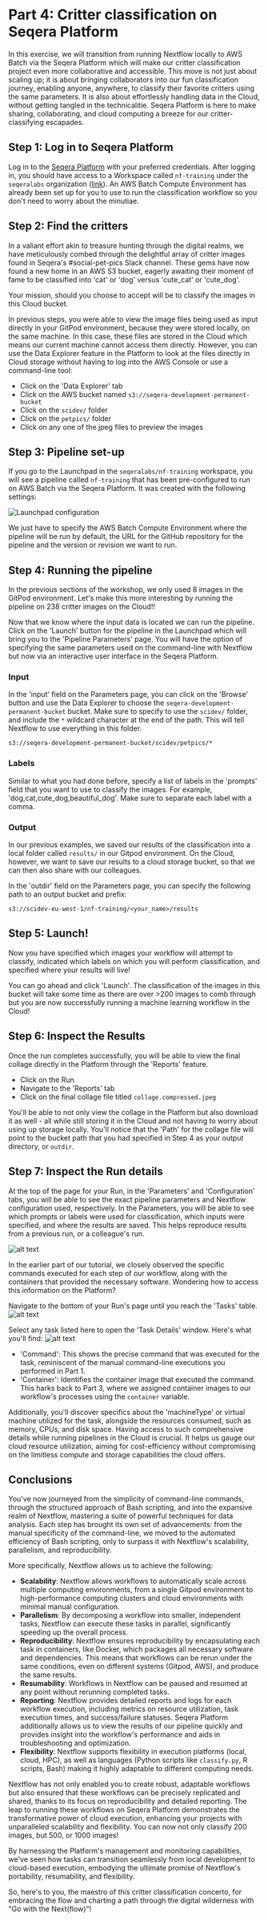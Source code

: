 # Part 4: Critter classification on Seqera Platform

In this exercise, we will transition from running Nextflow locally to AWS Batch via the Seqera Platform which will make our critter classification project even more collaborative and accessible. This move is not just about scaling up; it is about bringing collaborators into our fun classification journey, enabling anyone, anywhere, to classify their favorite critters using the same parameters. It is also about effortlessly handling data in the Cloud, without getting tangled in the technicalitie. Seqera Platform is here to make sharing, collaborating, and cloud computing a breeze for our critter-classifying escapades.

## Step 1: Log in to Seqera Platform

Log in to the [Seqera Platform](https://seqera.io/platform/) with your preferred credentials. After logging in, you should have access to a Workspace called `nf-training` under the `seqeralabs` organization ([link](https://cloud.seqera.io/orgs/seqeralabs/workspaces/nf-training)). An AWS Batch Compute Environment has already been set up for you to use to run the classification workflow so you don't need to worry about the minutiae.

## Step 2: Find the critters

In a valiant effort akin to treasure hunting through the digital realms, we have meticulously combed through the delightful array of critter images found in Seqera's #social-pet-pics Slack channel. These gems have now found a new home in an AWS S3 bucket, eagerly awaiting their moment of fame to be classified into 'cat' or 'dog' versus 'cute_cat' or 'cute_dog'.

Your mission, should you choose to accept will be to classify the images in this Cloud bucket.

In previous steps, you were able to view the image files being used as input directly in your GitPod environment, because they were stored locally, on the same machine. In this case, these files are stored in the Cloud which means our current machine cannot access them directly. However, you can use the Data Explorer feature in the Platform to look at the files directly in Cloud storage without having to log into the AWS Console or use a command-line tool:

- Click on the 'Data Explorer' tab
- Click on the AWS bucket named `s3://seqera-development-permanent-bucket`
- Click on the `scidev/` folder
- Click on the `petpics/` folder
- Click on any one of the jpeg files to preview the images

## Step 3: Pipeline set-up

If you go to the Launchpad in the `seqeralabs/nf-training` workspace, you will see a pipeline called `nf-training` that has been pre-configured to run on AWS Batch via the Seqera Platform. It was created with the following settings:

![Launchpad configuration](assets/pipeline-launchpad-config.png)

We just have to specify the AWS Batch Compute Environment where the pipeline will be run by default, the URL for the GitHub repository for the pipeline and the version or revision we want to run.

## Step 4: Running the pipeline

In the previous sections of the workshop, we only used 8 images in the GitPod environment. Let's make this more interesting by running the pipeline on 238 critter images on the Cloud!!

Now that we know where the input data is located we can run the pipeline. Click on the 'Launch' button for the pipeline in the Launchpad which will bring you to the 'Pipeline Parameters' page. You will have the option of specifying the same parameters used on the command-line with Nextflow but now via an interactive user interface in the Seqera Platform.

### Input

In the 'input' field on the Parameters page, you can click on the 'Browse' button and use the Data Explorer to choose the `seqera-development-permanent-bucket` bucket. Make sure to specify to use the `scidev/` folder, and include the `*` wildcard character at the end of the path. This will tell Nextflow to use everything in this folder.

```
s3://seqera-development-permanent-bucket/scidev/petpics/*
```

### Labels

Similar to what you had done before, specify a list of labels in the 'prompts' field that you want to use to classify the images. For example, 'dog,cat,cute_dog,beautiful_dog'. Make sure to separate each label with a comma.

### Output

In our previous examples, we saved our results of the classification into a local folder called `results/` in our Gitpod environment. On the Cloud, however, we want to save our results to a cloud storage bucket, so that we can then also share with our colleagues.

In the 'outdir' field on the Parameters page, you can specify the following path to an output bucket and prefix:

```
s3://scidev-eu-west-1/nf-training/<your_name>/results
```

## Step 5: Launch!

Now you have specified which images your workflow will attempt to classify, indicated which labels on which you will perform classification, and specified where your results will live!

You can go ahead and click 'Launch'. The classification of the images in this bucket will take some time as there are over >200 images to comb through but you are now successfully running a machine learning workflow in the Cloud!

## Step 6: Inspect the Results

Once the run completes successfully, you will be able to view the final collage directly in the Platform through the 'Reports' feature.

- Click on the Run
- Navigate to the 'Reports' tab
- Click on the final collage file titled `collage.compressed.jpeg`

You'll be able to not only view the collage in the Platform but also download it as well - all while still storing it in the Cloud and not having to worry about using up storage locally. You'll notice that the 'Path' for the collage file will point to the bucket path that you had specified in Step 4 as your output directory, or `outdir`.

## Step 7: Inspect the Run details

At the top of the page for your Run, in the 'Parameters' and 'Configuration' tabs, you will be able to see the exact pipeline parameters and Nextflow configuration used, respectively. In the Parameters, you will be able to see which prompts or labels were used for classification, which inputs were specified, and where the results are saved. This helps reproduce results from a previous run, or a colleague's run.

![alt text](assets/run-parameters.png)

In the earlier part of our tutorial, we closely observed the specific commands executed for each step of our workflow, along with the containers that provided the necessary software. Wondering how to access this information on the Platform?

Navigate to the bottom of your Run's page until you reach the 'Tasks' table.
![alt text](assets/task-table.png)

Select any task listed here to open the 'Task Details' window. Here's what you'll find:
![alt text](assets/task-details.png)

- 'Command': This shows the precise command that was executed for the task, reminiscent of the manual command-line executions you performed in Part 1.
- 'Container': Identifies the container image that executed the command. This harks back to Part 3, where we assigned container images to our workflow's processes using the `container` variable.

Additionally, you'll discover specifics about the 'machineType' or virtual machine utilized for the task, alongside the resources consumed, such as memory, CPUs, and disk space. Having access to such comprehensive details while running pipelines in the Cloud is crucial. It helps us gauge our cloud resource utilization, aiming for cost-efficiency without compromising on the limitless compute and storage capabilities the cloud offers.

## Conclusions

You've now journeyed from the simplicity of command-line commands, through the structured approach of Bash scripting, and into the expansive realm of Nextflow, mastering a suite of powerful techniques for data analysis. Each step has brought its own set of advancements: from the manual specificity of the command-line, we moved to the automated efficiency of Bash scripting, only to surpass it with Nextflow's scalability, parallelism, and reproducibility.

More specifically, Nextflow allows us to achieve the following:

- **Scalability**: Nextflow allows workflows to automatically scale across multiple computing environments, from a single Gitpod environment to high-performance computing clusters and cloud environments with minimal manual configuration.
- **Parallelism**: By decomposing a workflow into smaller, independent tasks, Nextflow can execute these tasks in parallel, significantly speeding up the overall process.
- **Reproducibility**: Nextflow ensures reproducibility by encapsulating each task in containers, like Docker, which packages all necessary software and dependencies. This means that workflows can be rerun under the same conditions, even on different systems (Gitpod, AWS), and produce the same results.
- **Resumability**: Workflows in Nextflow can be paused and resumed at any point without rerunning completed tasks.
- **Reporting**: Nextflow provides detailed reports and logs for each workflow execution, including metrics on resource utilization, task execution times, and success/failure statuses. Seqera Platform additionally allows us to view the results of our pipeline quickly and provides insight into the workflow's performance and aids in troubleshooting and optimization.
- **Flexibility**: Nextflow supports flexibility in execution platforms (local, cloud, HPC), as well as languages (Python scripts like `classify.py`, R scripts, Bash) making it highly adaptable to different computing needs.

Nextflow has not only enabled you to create robust, adaptable workflows but also ensured that these workflows can be precisely replicated and shared, thanks to its focus on reproducibility and detailed reporting. The leap to running these workflows on Seqera Platform demonstrates the transformative power of cloud execution, enhancing your projects with unparalleled scalability and flexibility. You can now not only classify 200 images, but 500, or 1000 images!

By harnessing the Platform's management and monitoring capabilities, we've seen how tasks can transition seamlessly from local development to cloud-based execution, embodying the ultimate promise of Nextflow's portability, resumability, and flexibility.

So, here's to you, the maestro of this critter classification concerto, for embracing the flow and charting a path through the digital wilderness with "Go with the Next(flow)"!
